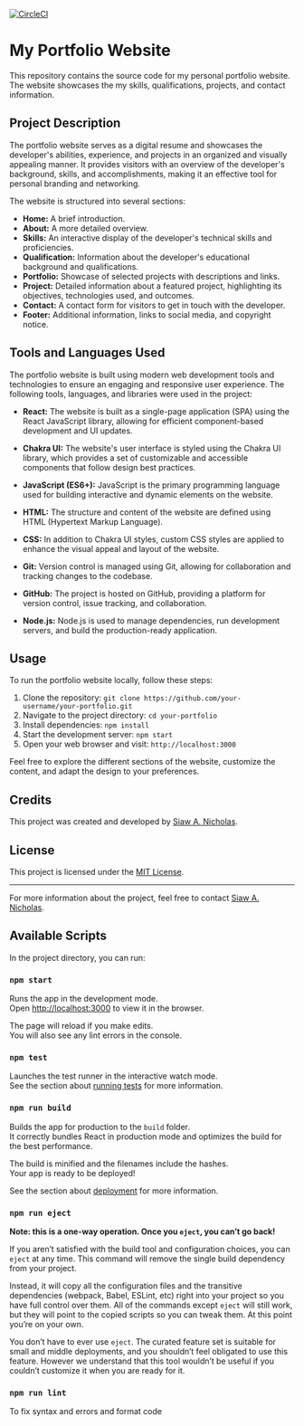 [![CircleCI](https://dl.circleci.com/status-badge/img/gh/ayequill/siaw.dev/tree/main.svg?style=svg)](https://dl.circleci.com/status-badge/redirect/gh/ayequill/siaw.dev/tree/main)

# My Portfolio Website

This repository contains the source code for my personal portfolio website. The website showcases the my skills, qualifications, projects, and contact information.

## Project Description

The portfolio website serves as a digital resume and showcases the developer's abilities, experience, and projects in an organized and visually appealing manner. It provides visitors with an overview of the developer's background, skills, and accomplishments, making it an effective tool for personal branding and networking.

The website is structured into several sections:

- **Home:** A brief introduction.
- **About:** A more detailed overview.
- **Skills:** An interactive display of the developer's technical skills and proficiencies.
- **Qualification:** Information about the developer's educational background and qualifications.
- **Portfolio:** Showcase of selected projects with descriptions and links.
- **Project:** Detailed information about a featured project, highlighting its objectives, technologies used, and outcomes.
- **Contact:** A contact form for visitors to get in touch with the developer.
- **Footer:** Additional information, links to social media, and copyright notice.

## Tools and Languages Used

The portfolio website is built using modern web development tools and technologies to ensure an engaging and responsive user experience. The following tools, languages, and libraries were used in the project:

- **React:** The website is built as a single-page application (SPA) using the React JavaScript library, allowing for efficient component-based development and UI updates.

- **Chakra UI:** The website's user interface is styled using the Chakra UI library, which provides a set of customizable and accessible components that follow design best practices.

- **JavaScript (ES6+):** JavaScript is the primary programming language used for building interactive and dynamic elements on the website.

- **HTML:** The structure and content of the website are defined using HTML (Hypertext Markup Language).

- **CSS:** In addition to Chakra UI styles, custom CSS styles are applied to enhance the visual appeal and layout of the website.

- **Git:** Version control is managed using Git, allowing for collaboration and tracking changes to the codebase.

- **GitHub:** The project is hosted on GitHub, providing a platform for version control, issue tracking, and collaboration.


- **Node.js:** Node.js is used to manage dependencies, run development servers, and build the production-ready application.

## Usage

To run the portfolio website locally, follow these steps:

1. Clone the repository: `git clone https://github.com/your-username/your-portfolio.git`
2. Navigate to the project directory: `cd your-portfolio`
3. Install dependencies: `npm install`
4. Start the development server: `npm start`
5. Open your web browser and visit: `http://localhost:3000`

Feel free to explore the different sections of the website, customize the content, and adapt the design to your preferences.

## Credits

This project was created and developed by [Siaw A. Nicholas](https://github.com/ayequill).

## License

This project is licensed under the [MIT License](LICENSE).

---

For more information about the project, feel free to contact [Siaw A. Nicholas](mailto:siawnic.dev@gmail.com).

## Available Scripts

In the project directory, you can run:

### `npm start`

Runs the app in the development mode.<br /> Open
[http://localhost:3000](http://localhost:3000) to view it in the browser.

The page will reload if you make edits.<br /> You will also see any lint errors
in the console.

### `npm test`

Launches the test runner in the interactive watch mode.<br /> See the section
about
[running tests](https://facebook.github.io/create-react-app/docs/running-tests)
for more information.

### `npm run build`

Builds the app for production to the `build` folder.<br /> It correctly bundles
React in production mode and optimizes the build for the best performance.

The build is minified and the filenames include the hashes.<br /> Your app is
ready to be deployed!

See the section about
[deployment](https://facebook.github.io/create-react-app/docs/deployment) for
more information.

### `npm run eject`

**Note: this is a one-way operation. Once you `eject`, you can’t go back!**

If you aren’t satisfied with the build tool and configuration choices, you can
`eject` at any time. This command will remove the single build dependency from
your project.

Instead, it will copy all the configuration files and the transitive
dependencies (webpack, Babel, ESLint, etc) right into your project so you have
full control over them. All of the commands except `eject` will still work, but
they will point to the copied scripts so you can tweak them. At this point
you’re on your own.

You don’t have to ever use `eject`. The curated feature set is suitable for
small and middle deployments, and you shouldn’t feel obligated to use this
feature. However we understand that this tool wouldn’t be useful if you couldn’t
customize it when you are ready for it.

### `npm run lint`
To fix syntax and errors and format code
